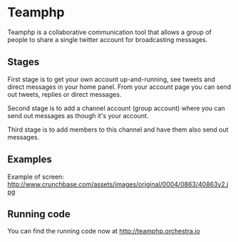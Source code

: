 Teamphp
=======

Teamphp is a collaborative communication tool that allows a group of people to share a single twitter account for
broadcasting messages.

Stages
------

First stage is to get your own account up-and-running, see tweets and direct messages in your home panel. From your
account page you can send out tweets, replies or direct messages.

Second stage is to add a channel account (group account) where you can send out messages as though it's your account.

Third stage is to add members to this channel and have them also send out messages.

Examples
--------

Example of screen: http://www.crunchbase.com/assets/images/original/0004/0863/40863v2.jpg

Running code
------------

You can find the running code now at http://teamphp.orchestra.io
